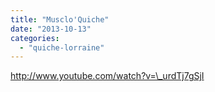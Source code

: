 ```yaml
---
title: "Musclo'Quiche"
date: "2013-10-13"
categories: 
  - "quiche-lorraine"
---
```


http://www.youtube.com/watch?v=\_urdTj7gSjI
